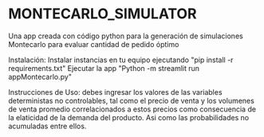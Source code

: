 # MONTECARLO_SIMULATOR
Una app creada con código python para la generación de simulaciones Montecarlo para evaluar cantidad de pedido óptimo

Instalación: Instalar instancias en tu equipo ejecutando "pip install -r requirements.txt"
Ejecutar la app "Python -m streamlit run appMontecarlo.py"

Instrucciones de Uso: debes ingresar los valores de las variables deterministas no controlables, tal como el precio de venta y los volumenes de venta promedio correlacionados a estos precios como consecuencia de la elaticidad de la demanda del producto. Asi como las probabilidades no acumuladas entre ellos. 
